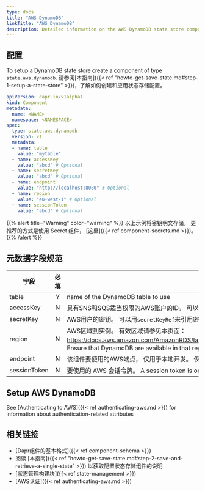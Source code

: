 ```yaml
---
type: docs
title: "AWS DynamoDB"
linkTitle: "AWS DynamoDB"
description: Detailed information on the AWS DynamoDB state store component
---
```


## 配置

To setup a DynamoDB state store create a component of type `state.aws.dynamodb`. 请参阅[本指南]({{< ref "howto-get-save-state.md#step-1-setup-a-state-store" >}})，了解如何创建和应用状态存储配置。

```yaml
apiVersion: dapr.io/v1alpha1
kind: Component
metadata:
  name: <NAME>
  namespace: <NAMESPACE>
spec:
  type: state.aws.dynamodb
  version: v1
  metadata:
  - name: table
    value: "mytable"
  - name: accessKey
    value: "abcd" # Optional
  - name: secretKey
    value: "abcd" # Optional
  - name: endpoint
    value: "http://localhost:8080" # Optional
  - name: region 
    value: "eu-west-1" # Optional
  - name: sessionToken
    value: "abcd" # Optional
```

{{% alert title="Warning" color="warning" %}}
以上示例将密钥明文存储， 更推荐的方式是使用 Secret 组件， [这里]({{< ref component-secrets.md >}})。
{{% /alert %}}

## 元数据字段规范

| 字段           | 必填 | 详情                                                                                                                                                                        | 示例                                           |
| ------------ |:--:| ------------------------------------------------------------------------------------------------------------------------------------------------------------------------- | -------------------------------------------- |
| table        | Y  | name of the DynamoDB table to use                                                                                                                                         | `"mytable"`                                  |
| accessKey    | N  | 具有SNS和SQS适当权限的AWS账户的ID。 可以用`secretKeyRef`来引用密钥。                                                                                                                           | `"AKIAIOSFODNN7EXAMPLE"`                     |
| secretKey    | N  | AWS用户的密钥。 可以用`secretKeyRef`来引用密钥。                                                                                                                                         | `"wJalrXUtnFEMI/K7MDENG/bPxRfiCYEXAMPLEKEY"` |
| region       | N  | AWS区域到实例。 有效区域请参见本页面：https://docs.aws.amazon.com/AmazonRDS/latest/UserGuide/Concepts.RegionsAndAvailabilityZones.html。 Ensure that DynamoDB are available in that region. | `"us-east-1"`                                |
| endpoint     | N  | 该组件要使用的AWS端点， 仅用于本地开发。 仅用于本地开发。 当对生产环境的AWS，`endpoint`是不需要的。                                                                                                               | `"http://localhost:4566"`                    |
| sessionToken | N  | 要使用的 AWS 会话令牌。  A session token is only required if you are using temporary security credentials.                                                                         | `"TOKEN"`                                    |

## Setup AWS DynamoDB
See [Authenticating to AWS]({{< ref authenticating-aws.md >}}) for information about authentication-related attributes

## 相关链接
- [Dapr组件的基本格式]({{< ref component-schema >}})
- 阅读 [本指南]({{< ref "howto-get-save-state.md#step-2-save-and-retrieve-a-single-state" >}}) 以获取配置状态存储组件的说明
- [状态管理构建块]({{< ref state-management >}})
- [AWS认证]({{< ref authenticating-aws.md >}})

